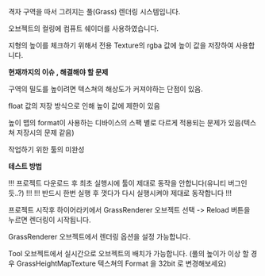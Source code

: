격자 구역을 따서 그려지는 풀(Grass) 렌더링 시스템입니다.

오브젝트의 컬링에 컴퓨트 쉐이더를 사용하였습니다.

지형의 높이를 체크하기 위해서 전용 Texture의 rgba 값에 높이 값을 저장하여 사용합니다.



**현재까지의 이슈 , 해결해야 할 문제**

구역의 밀도를 높이려면 텍스쳐의 해상도가 커져야하는 단점이 있음.

float 값의 저장 방식으로 인해 높이 값에 제한이 있음

높이 맵의 format이 사용하는 디바이스의 스팩 별로 다르게 적용되는 문제가 있음(텍스쳐 저장시의 문제 같음)

작업하기 위한 툴의 미완성




**테스트 방법**

!!! 프로젝트 다운로드 후 최초 실행시에 툴이 제대로 동작을 안합니다(유니티 버그인듯..?) !!!
!!! 반드시 한번 실행 후 껏다가 다시 실행시켜야 제대로 동작합니다 !!!

프로젝트 시작후 하이어라키에서 GrassRenderer 오브젝트 선택 -> Reload 버튼을 누르면 렌더링이 시작됩니다.

GrassRenderer  오브젝트에서 렌더링 옵션을 설정 가능합니다.

Tool 오브젝트에서 실시간으로 오브젝트의 배치가 가능합니다.
(풀의 높이가 이상 할 경우 GrassHeightMapTexture 텍스쳐의 Format 을 32bit 로 변경해보세요)


